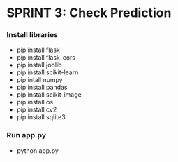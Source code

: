 # SPRINT 3: Check Prediction

### Install libraries <br>
- pip install flask <br>
- pip install flask_cors <br>
- pip install joblib <br>
- pip install scikit-learn <br>
- pip intall numpy <br>
- pip install pandas <br>
- pip install scikit-image <br>
- pip install os <br>
- pip install cv2 <br>
- pip install sqlite3 <br>

### Run app.py <br>
- python app.py
